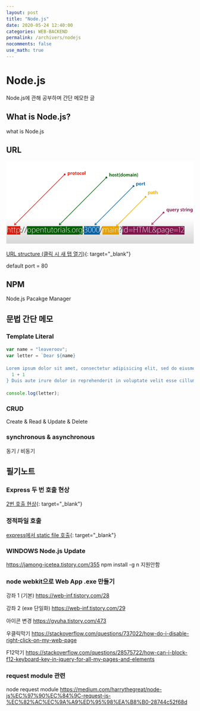 ```yaml
---
layout: post
title: "Node.js"
date: 2020-05-24 12:40:00
categories: WEB-BACKEND
permalink: /archivers/nodejs
nocomments: false
use_math: true
---
```


# Node.js

Node.js에 관해 공부하며 간단 메모한 글

## What is Node.js?

what is Node.js

## URL

![url](/assets/posts/2020-05-24-nodejs/url.png)

[URL structure (클릭 시 새 탭 열기)](https://howurls.work/#/){: target="\_blank"}

default port = 80

## NPM

Node.js Pacakge Manager

## 문법 간단 메모

### Template Literal

```js
var name = "leaveroov";
var letter = `Dear ${name}

Lorem ipsum dolor sit amet, consectetur adipisicing elit, sed do eiusmod tempor incididunt ut labore et dolore magna aliqua. ${name} Ut enim ad minim veniam, quis nostrud exercitation ullamco laboris nisi ut aliquip ex ea commodo consequat. ${
  1 + 1
} Duis aute irure dolor in reprehenderit in voluptate velit esse cillum dolore eu fugiat nulla pariatur. Excepteur sint occaecat cupidatat non proident, sunt in culpa egoing qui officia deserunt mollit anim id est laborum. ${name}`;

console.log(letter);
```

### CRUD

Create & Read & Update & Delete

### synchronous & asynchronous

동기 / 비동기

<!-- ![executeCMD](/assets/posts/2020-03-21-bithumbcal/bithumbcal.gif)
 [PHP 표준 Library (클릭 시 새 탭 열기)](https://www.php.net/manual/en/){: target="\_blank"}
 [PHP type table Document (클릭 시 새 탭 열기)](http://php.net/manual/en/types.comparisons.php){: target="\_blank"}
 -->

## 필기노트

### Express 두 번 호출 현상

[2번 호출 현상](https://medium.com/sjk5766/node-express-api%EA%B0%80-%EB%91%90-%EB%B2%88-%ED%98%B8%EC%B6%9C%EB%90%98%EB%8A%94-%ED%98%84%EC%83%81-b11f98a064e){: target="\_blank"}

### 정적파일 호출

[express에서 static file 호출](https://m.blog.naver.com/PostView.nhn?blogId=pjok1122&logNo=221545195520&proxyReferer=https:%2F%2Fwww.google.com%2F){: target="\_blank"}

### WINDOWS Node.js Update

https://jamong-icetea.tistory.com/355 npm install -g n 지원안함

### node webkit으로 Web App .exe 만들기

강좌 1 (기본) https://web-inf.tistory.com/28

강좌 2 (exe 단일화) https://web-inf.tistory.com/29

아이콘 변경 https://gyuha.tistory.com/473

우클릭막기 https://stackoverflow.com/questions/737022/how-do-i-disable-right-click-on-my-web-page

F12막기 https://stackoverflow.com/questions/28575722/how-can-i-block-f12-keyboard-key-in-jquery-for-all-my-pages-and-elements

### request module 관련

node request module https://medium.com/harrythegreat/node-js%EC%97%90%EC%84%9C-request-js-%EC%82%AC%EC%9A%A9%ED%95%98%EA%B8%B0-28744c52f68d